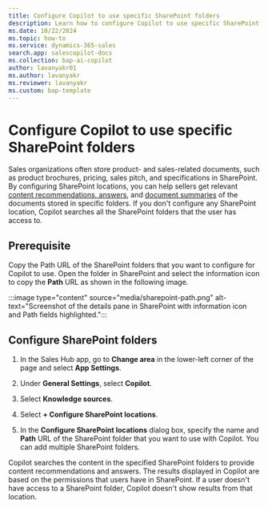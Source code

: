 ```yaml
---
title: Configure Copilot to use specific SharePoint folders
description: Learn how to configure Copilot to use specific SharePoint locations to get content recommendations and answers from SharePoint.
ms.date: 10/22/2024
ms.topic: how-to
ms.service: dynamics-365-sales
search.app: salescopilot-docs
ms.collection: bap-ai-copilot
author: lavanyakr01
ms.author: lavanyakr
ms.reviewer: lavanyakr
ms.custom: bap-template
---
```


# Configure Copilot to use specific SharePoint folders

Sales organizations often store product- and sales-related documents, such as product brochures, pricing, sales pitch, and specifications in SharePoint. By configuring SharePoint locations, you can help sellers get relevant [content recommendations, answers](copilot-get-doc-suggestions.md), and [document summaries](copilot-get-information.md#summarize-proposals-or-sales-documents) of the documents stored in specific folders. If you don't configure any SharePoint location, Copilot searches all the SharePoint folders that the user has access to.

## Prerequisite

Copy the Path URL of the SharePoint folders that you want to configure for Copilot to use. Open the folder in SharePoint and select the information icon to copy the **Path** URL as shown in the following image.

:::image type="content" source="media/sharepoint-path.png" alt-text="Screenshot of the details pane in SharePoint with information icon and Path fields highlighted.":::

## Configure SharePoint folders

1. In the Sales Hub app, go to **Change area** in the lower-left corner of the page and select **App Settings**.

1. Under **General Settings**, select **Copilot**.

1. Select **Knowledge sources**.
1. Select **+ Configure SharePoint locations**.
1. In the **Configure SharePoint locations** dialog box, specify the name and **Path** URL of the SharePoint folder that you want to use with Copilot. You can add multiple SharePoint folders.

  Copilot searches the content in the specified SharePoint folders to provide content recommendations and answers. The results displayed in Copilot are based on the permissions that users have in SharePoint. If a user doesn't have access to a SharePoint folder, Copilot doesn't show results from that location. 
